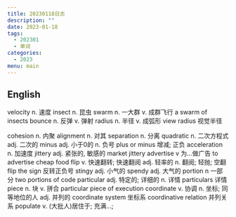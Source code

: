 ```yaml
---
title: 20230118日志
description: ""
date: 2023-01-18
tags:
  - 202301
  - 单词
categories:
  - 2023
menu: main
---
```


## English

velocity n. 速度
insect  n. 昆虫
swarm   n. 一大群 v. 成群飞行
a swarm of insects
bounce n. 反弹 v. 弹射
radius n. 半径 v. 成弧形
view radius 视觉半径

cohesion n. 内聚
alignment n. 对其
separation n. 分离
quadratic n. 二次方程式 adj. 二次的
minus adj. 小于0的 n. 负号
plus or minus 增减; 正负
acceleration n. 加速度
jittery adj. 紧张的, 敏感的
market jittery
advertise v 为...做广告
to advertise cheap food
flip  v. 快速翻转; 快速翻阅 adj. 轻率的 n. 翻阅; 轻抛; 空翻
flip the sign 反转正负号
stingy adj. 小气的 spendy adj. 大气的
portion n 一部分
two portions of code
particular adj. 特定的; 详细的 n. 详情
particulars 详情
piece n. 块 v. 拼合
particular piece of execution
coordinate v. 协调 n. 坐标; 同等地位的人 adj. 并列的
coordinate system 坐标系
coordinative relation 并列关系
populate v. (大批人)居住于; 充满...;
